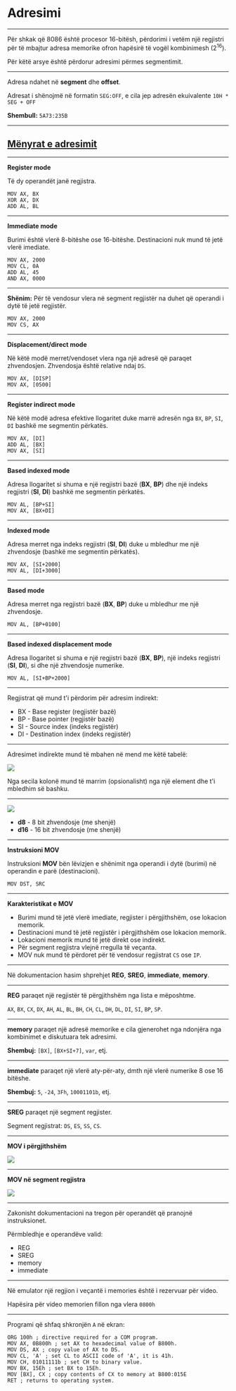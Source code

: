 # Adresimi

---

Për shkak që 8086 është procesor 16-bitësh, përdorimi i vetëm një regjistri për të mbajtur adresa memorike ofron hapësirë të vogël kombinimesh ($2^{16}$).

Për këtë arsye është përdorur adresimi përmes segmentimit.

---

Adresa ndahet në **segment** dhe **offset**.

Adresat i shënojmë në formatin `SEG:OFF`, e cila jep adresën ekuivalente `10H * SEG + OFF`

**Shembull:** `5A73:235B`

---

## [Mënyrat e adresimit](https://www.geeksforgeeks.org/addressing-modes-8086-microprocessor)

---

**Register mode**

Të dy operandët janë regjistra.

```x86asm
MOV AX, BX
XOR AX, DX
ADD AL, BL
```

---

**Immediate mode**

Burimi është vlerë 8-bitëshe ose 16-bitëshe. Destinacioni nuk mund të jetë vlerë imediate.

```x86asm
MOV AX, 2000
MOV CL, 0A
ADD AL, 45
AND AX, 0000
```

---

**Shënim:** Për të vendosur vlera në segment regjistër na duhet që operandi i dytë të jetë regjistër.

```x86asm
MOV AX, 2000
MOV CS, AX
```

---

**Displacement/direct mode**

Në këtë modë merret/vendoset vlera nga një adresë që paraqet zhvendosjen. Zhvendosja është relative ndaj `DS`.

```x86asm
MOV AX, [DISP]
MOV AX, [0500]
```

---

**Register indirect mode**

Në këtë modë adresa efektive llogaritet duke marrë adresën nga `BX`, `BP`, `SI`, `DI` bashkë me segmentin përkatës.

```x86asm
MOV AX, [DI]
ADD AL, [BX]
MOV AX, [SI]
```

---

**Based indexed mode**

Adresa llogaritet si shuma e një regjistri bazë (**BX**, **BP**) dhe një indeks regjistri (**SI**, **DI**) bashkë me segmentin përkatës.

```x86asm
MOV AL, [BP+SI]
MOV AX, [BX+DI]
```

---

**Indexed mode**

Adresa merret nga indeks regjistri (**SI**, **DI**) duke u mbledhur me një zhvendosje (bashkë me segmentin përkatës).

```x86asm
MOV AX, [SI+2000]
MOV AL, [DI+3000]
```

---

**Based mode**

Adresa merret nga regjistri bazë (**BX**, **BP**) duke u mbledhur me një zhvendosje.

```x86asm
MOV AL, [BP+0100]
```

---

**Based indexed displacement mode**

Adresa llogaritet si shuma e një regjistri bazë (**BX**, **BP**), një indeks regjistri (**SI**, **DI**), si dhe një zhvendosje numerike.

```
MOV AL, [SI+BP+2000]
```

---

Regjistrat që mund t'i përdorim për adresim indirekt:

- BX - Base register (regjistër bazë)
- BP - Base pointer (regjistër bazë)
- SI - Source index (indeks regjistër)
- DI - Destination index (indeks regjistër)

---

Adresimet indirekte mund të mbahen në mend me këtë tabelë:

![](/lendet/arkitektura-kompjutereve/8086_addressing.png) <!-- .element: style="max-height:300px;border:none;" -->

Nga secila kolonë mund të marrim (opsionalisht) nga një element dhe t'i mbledhim së bashku.

---

![](/lendet/arkitektura-kompjutereve/8086_addressing2.png) <!-- .element: style="max-height:400px;border:none;" -->

- **d8** - 8 bit zhvendosje (me shenjë)
- **d16** - 16 bit zhvendosje (me shenjë)

---

**Instruksioni MOV**

Instruksioni **MOV** bën lëvizjen e shënimit nga operandi i dytë (burimi) në operandin e parë (destinacioni).

```x86asm
MOV DST, SRC
```

---

**Karakteristikat e MOV**

- Burimi mund të jetë vlerë imediate, regjister i përgjithshëm, ose lokacion memorik.
- Destinacioni mund të jetë regjistër i përgjithshëm ose lokacion memorik.
- Lokacioni memorik mund të jetë direkt ose indirekt.
- Për segment regjistra vlejnë rregulla të veçanta.
- MOV nuk mund të përdoret për të vendosur regjistrat `CS` ose `IP`.

---

Në dokumentacion hasim shprehjet **REG**, **SREG**, **immediate**, **memory**.

---

**REG** paraqet një regjistër të përgjithshëm nga lista e mëposhtme.

`AX`, `BX`, `CX`, `DX`, `AH`, `AL`, `BL`, `BH`, `CH`, `CL`, `DH`, `DL`, `DI`, `SI`, `BP`, `SP`.

---

**memory** paraqet një adresë memorike e cila gjenerohet nga ndonjëra nga kombinimet e diskutuara tek adresimi.

**Shembuj:** `[BX]`, `[BX+SI+7]`, `var`, etj.

---

**immediate** paraqet një vlerë aty-për-aty, dmth një vlerë numerike 8 ose 16 bitëshe.

**Shembuj:** `5`, `-24`, `3Fh`, `10001101b`, etj.

---

**SREG** paraqet një segment regjister.

Segment regjistrat: `DS`, `ES`, `SS`, `CS`.

---

**MOV i përgjithshëm**

![](/lendet/arkitektura-kompjutereve/MOV_1.png) <!-- .element: style="max-height:400px;border:none;" -->

---

**MOV në segment regjistra**

![](/lendet/arkitektura-kompjutereve/MOV_2.png) <!-- .element: style="max-height:400px;border:none;" -->

---

Zakonisht dokumentacioni na tregon për operandët që pranojnë instruksionet.

Përmbledhje e operandëve valid:

- REG
- SREG
- memory
- immediate

---

Në emulator një regjion i veçantë i memories është i rezervuar për video.

Hapësira për video memorien fillon nga vlera `0800h`

---

Programi që shfaq shkronjën `A` në ekran:

```x86asm
ORG 100h ; directive required for a COM program.
MOV AX, 0B800h ; set AX to hexadecimal value of B800h.
MOV DS, AX ; copy value of AX to DS.
MOV CL, 'A' ; set CL to ASCII code of 'A', it is 41h.
MOV CH, 01011111b ; set CH to binary value.
MOV BX, 15Eh ; set BX to 15Eh.
MOV [BX], CX ; copy contents of CX to memory at B800:015E
RET ; returns to operating system.
```
